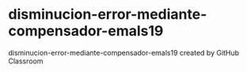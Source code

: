 # disminucion-error-mediante-compensador-emals19
disminucion-error-mediante-compensador-emals19 created by GitHub Classroom
